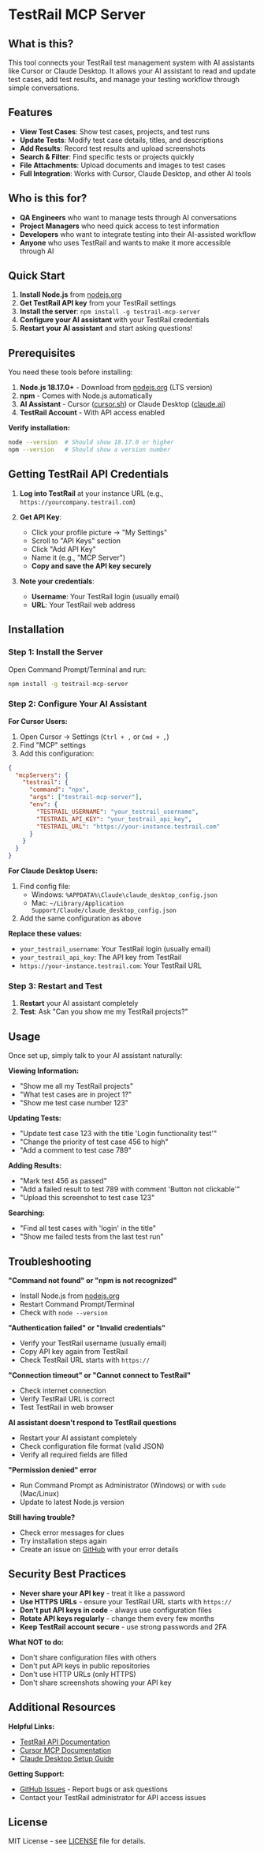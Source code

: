 # TestRail MCP Server

## What is this?

This tool connects your TestRail test management system with AI assistants like Cursor or Claude Desktop. It allows your AI assistant to read and update test cases, add test results, and manage your testing workflow through simple conversations.

## Features

- **View Test Cases**: Show test cases, projects, and test runs
- **Update Tests**: Modify test case details, titles, and descriptions
- **Add Results**: Record test results and upload screenshots
- **Search & Filter**: Find specific tests or projects quickly
- **File Attachments**: Upload documents and images to test cases
- **Full Integration**: Works with Cursor, Claude Desktop, and other AI tools

## Who is this for?

- **QA Engineers** who want to manage tests through AI conversations
- **Project Managers** who need quick access to test information
- **Developers** who want to integrate testing into their AI-assisted workflow
- **Anyone** who uses TestRail and wants to make it more accessible through AI

## Quick Start

1. **Install Node.js** from [nodejs.org](https://nodejs.org/)
2. **Get TestRail API key** from your TestRail settings
3. **Install the server**: `npm install -g testrail-mcp-server`
4. **Configure your AI assistant** with your TestRail credentials
5. **Restart your AI assistant** and start asking questions!

## Prerequisites

You need these tools before installing:

1. **Node.js 18.17.0+** - Download from [nodejs.org](https://nodejs.org/) (LTS version)
2. **npm** - Comes with Node.js automatically
3. **AI Assistant** - Cursor ([cursor.sh](https://cursor.sh/)) or Claude Desktop ([claude.ai](https://claude.ai/download))
4. **TestRail Account** - With API access enabled

**Verify installation:**
```bash
node --version  # Should show 18.17.0 or higher
npm --version   # Should show a version number
```

## Getting TestRail API Credentials

1. **Log into TestRail** at your instance URL (e.g., `https://yourcompany.testrail.com`)

2. **Get API Key**:
   - Click your profile picture → "My Settings"
   - Scroll to "API Keys" section
   - Click "Add API Key"
   - Name it (e.g., "MCP Server")
   - **Copy and save the API key securely**

3. **Note your credentials**:
   - **Username**: Your TestRail login (usually email)
   - **URL**: Your TestRail web address

## Installation

### Step 1: Install the Server
Open Command Prompt/Terminal and run:
```bash
npm install -g testrail-mcp-server
```

### Step 2: Configure Your AI Assistant

**For Cursor Users:**
1. Open Cursor → Settings (`Ctrl + ,` or `Cmd + ,`)
2. Find "MCP" settings
3. Add this configuration:

```json
{
  "mcpServers": {
    "testrail": {
      "command": "npx",
      "args": ["testrail-mcp-server"],
      "env": {
        "TESTRAIL_USERNAME": "your_testrail_username",
        "TESTRAIL_API_KEY": "your_testrail_api_key",
        "TESTRAIL_URL": "https://your-instance.testrail.com"
      }
    }
  }
}
```

**For Claude Desktop Users:**
1. Find config file:
   - Windows: `%APPDATA%\Claude\claude_desktop_config.json`
   - Mac: `~/Library/Application Support/Claude/claude_desktop_config.json`
2. Add the same configuration as above

**Replace these values:**
- `your_testrail_username`: Your TestRail login (usually email)
- `your_testrail_api_key`: The API key from TestRail
- `https://your-instance.testrail.com`: Your TestRail URL

### Step 3: Restart and Test
1. **Restart** your AI assistant completely
2. **Test**: Ask "Can you show me my TestRail projects?"

## Usage

Once set up, simply talk to your AI assistant naturally:

**Viewing Information:**
- "Show me all my TestRail projects"
- "What test cases are in project 1?"
- "Show me test case number 123"

**Updating Tests:**
- "Update test case 123 with the title 'Login functionality test'"
- "Change the priority of test case 456 to high"
- "Add a comment to test case 789"

**Adding Results:**
- "Mark test 456 as passed"
- "Add a failed result to test 789 with comment 'Button not clickable'"
- "Upload this screenshot to test case 123"

**Searching:**
- "Find all test cases with 'login' in the title"
- "Show me failed tests from the last test run"

## Troubleshooting

**"Command not found" or "npm is not recognized"**
- Install Node.js from [nodejs.org](https://nodejs.org/)
- Restart Command Prompt/Terminal
- Check with `node --version`

**"Authentication failed" or "Invalid credentials"**
- Verify your TestRail username (usually email)
- Copy API key again from TestRail
- Check TestRail URL starts with `https://`

**"Connection timeout" or "Cannot connect to TestRail"**
- Check internet connection
- Verify TestRail URL is correct
- Test TestRail in web browser

**AI assistant doesn't respond to TestRail questions**
- Restart your AI assistant completely
- Check configuration file format (valid JSON)
- Verify all required fields are filled

**"Permission denied" error**
- Run Command Prompt as Administrator (Windows) or with `sudo` (Mac/Linux)
- Update to latest Node.js version

**Still having trouble?**
- Check error messages for clues
- Try installation steps again
- Create an issue on [GitHub](https://github.com/Derrbal/testrail-mcp/issues) with your error details

## Security Best Practices

- **Never share your API key** - treat it like a password
- **Use HTTPS URLs** - ensure your TestRail URL starts with `https://`
- **Don't put API keys in code** - always use configuration files
- **Rotate API keys regularly** - change them every few months
- **Keep TestRail account secure** - use strong passwords and 2FA

**What NOT to do:**
- Don't share configuration files with others
- Don't put API keys in public repositories
- Don't use HTTP URLs (only HTTPS)
- Don't share screenshots showing your API key

## Additional Resources

**Helpful Links:**
- [TestRail API Documentation](https://www.gurock.com/testrail/docs/api/reference)
- [Cursor MCP Documentation](https://docs.cursor.com/en/context/mcp)
- [Claude Desktop Setup Guide](https://www.youtube.com/watch?v=i7LuJPNKQYI)

**Getting Support:**
- [GitHub Issues](https://github.com/Derrbal/testrail-mcp/issues) - Report bugs or ask questions
- Contact your TestRail administrator for API access issues

## License

MIT License - see [LICENSE](LICENSE) file for details.

